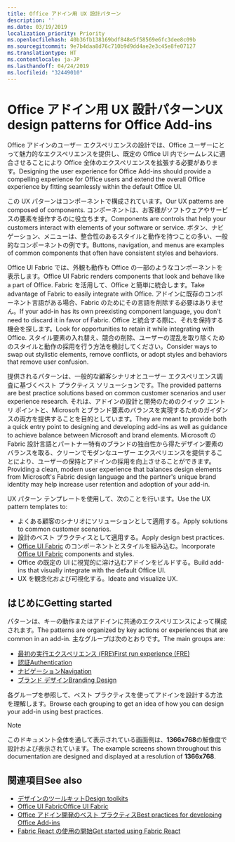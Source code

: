 ```yaml
---
title: Office アドイン用 UX 設計パターン
description: ''
ms.date: 03/19/2019
localization_priority: Priority
ms.openlocfilehash: 40b36fb138169bdf848e5f58569e6fc3dee8c09b
ms.sourcegitcommit: 9e7b4daa8d76c710b9d9dd4ae2e3c45e8fe07127
ms.translationtype: HT
ms.contentlocale: ja-JP
ms.lasthandoff: 04/24/2019
ms.locfileid: "32449010"
---
```

# <a name="ux-design-patterns-for-office-add-ins"></a><span data-ttu-id="04f6a-102">Office アドイン用 UX 設計パターン</span><span class="sxs-lookup"><span data-stu-id="04f6a-102">UX design patterns for Office Add-ins</span></span>

<span data-ttu-id="04f6a-103">Office アドインのユーザー エクスペリエンスの設計では、Office ユーザーにとって魅力的なエクスペリエンスを提供し、既定の Office UI 内でシームレスに適合させることにより Office 全体のエクスペリエンスを拡張する必要があります。</span><span class="sxs-lookup"><span data-stu-id="04f6a-103">Designing the user experience for Office Add-ins should provide a compelling experience for Office users and extend the overall Office experience by fitting seamlessly within the default Office UI.</span></span>  

<span data-ttu-id="04f6a-104">この UX パターンはコンポーネントで構成されています。</span><span class="sxs-lookup"><span data-stu-id="04f6a-104">Our UX patterns are composed of components.</span></span> <span data-ttu-id="04f6a-105">コンポーネントは、お客様がソフトウェアやサービスの要素を操作するのに役立ちます。</span><span class="sxs-lookup"><span data-stu-id="04f6a-105">Components are controls that help your customers interact with elements of your software or service.</span></span> <span data-ttu-id="04f6a-106">ボタン、ナビゲーション、メニューは、整合性のあるスタイルと動作を持つことの多い、一般的なコンポーネントの例です。</span><span class="sxs-lookup"><span data-stu-id="04f6a-106">Buttons, navigation, and menus are examples of common components that often have consistent styles and behaviors.</span></span>

<span data-ttu-id="04f6a-107">Office UI Fabric では、外観も動作も Office の一部のようなコンポーネントを表示します。</span><span class="sxs-lookup"><span data-stu-id="04f6a-107">Office UI Fabric renders components that look and behave like a part of Office.</span></span> <span data-ttu-id="04f6a-108">Fabric を活用して、Office と簡単に統合します。</span><span class="sxs-lookup"><span data-stu-id="04f6a-108">Take advantage of Fabric to easily integrate with Office.</span></span> <span data-ttu-id="04f6a-109">アドインに既存のコンポーネント言語がある場合、Fabric のためにその言語を削除する必要はありません。</span><span class="sxs-lookup"><span data-stu-id="04f6a-109">If your add-in has its own preexisting component language, you don't need to discard it in favor of Fabric.</span></span> <span data-ttu-id="04f6a-110">Office と統合する際に、それを保持する機会を探します。</span><span class="sxs-lookup"><span data-stu-id="04f6a-110">Look for opportunities to retain it while integrating with Office.</span></span> <span data-ttu-id="04f6a-111">スタイル要素の入れ替え、競合の削除、ユーザーの混乱を取り除くためのスタイルと動作の採用を行う方法を検討してください。</span><span class="sxs-lookup"><span data-stu-id="04f6a-111">Consider ways to swap out stylistic elements, remove conflicts, or adopt styles and behaviors that remove user confusion.</span></span>

<span data-ttu-id="04f6a-112">提供されるパターンは、一般的な顧客シナリオとユーザー エクスペリエンス調査に基づくベスト プラクティス ソリューションです。</span><span class="sxs-lookup"><span data-stu-id="04f6a-112">The provided patterns are best practice solutions based on common customer scenarios and user experience research.</span></span> <span data-ttu-id="04f6a-113">それは、アドインの設計と開発のためのクイック エントリ ポイントと、Microsoft とブランド要素のバランスを実現するためのガイダンスの両方を提供することを目的としています。</span><span class="sxs-lookup"><span data-stu-id="04f6a-113">They are meant to provide both a quick entry point to designing and developing add-ins as well as guidance to achieve balance between Microsoft and brand elements.</span></span> <span data-ttu-id="04f6a-114">Microsoft の Fabric 設計言語とパートナー特有のブランドの独自性から得たデザイン要素のバランスを取る、クリーンでモダンなユーザー エクスペリエンスを提供することにより、ユーザーの保持とアドインの採用を向上させることができます。</span><span class="sxs-lookup"><span data-stu-id="04f6a-114">Providing a clean, modern user experience that balances design elements from Microsoft's Fabric design language and the partner's unique brand identity may help increase user retention and adoption of your add-in.</span></span>

<span data-ttu-id="04f6a-115">UX パターン テンプレートを使用して、次のことを行います。</span><span class="sxs-lookup"><span data-stu-id="04f6a-115">Use the UX pattern templates to:</span></span>

* <span data-ttu-id="04f6a-116">よくある顧客のシナリオにソリューションとして適用する。</span><span class="sxs-lookup"><span data-stu-id="04f6a-116">Apply solutions to common customer scenarios.</span></span>
* <span data-ttu-id="04f6a-117">設計のベスト プラクティスとして適用する。</span><span class="sxs-lookup"><span data-stu-id="04f6a-117">Apply design best practices.</span></span>
* <span data-ttu-id="04f6a-118">[Office UI Fabric](https://developer.microsoft.com/fabric#/get-started) のコンポーネントとスタイルを組み込む。</span><span class="sxs-lookup"><span data-stu-id="04f6a-118">Incorporate [Office UI Fabric](https://developer.microsoft.com/fabric#/get-started) components and styles.</span></span>
* <span data-ttu-id="04f6a-119">Office の既定の UI に視覚的に溶け込むアドインをビルドする。</span><span class="sxs-lookup"><span data-stu-id="04f6a-119">Build add-ins that visually integrate with the default Office UI.</span></span>
* <span data-ttu-id="04f6a-120">UX を観念化および可視化する。</span><span class="sxs-lookup"><span data-stu-id="04f6a-120">Ideate and visualize UX.</span></span>

## <a name="getting-started"></a><span data-ttu-id="04f6a-121">はじめに</span><span class="sxs-lookup"><span data-stu-id="04f6a-121">Getting started</span></span>

<span data-ttu-id="04f6a-122">パターンは、キーの動作またはアドインに共通のエクスペリエンスによって構成されます。</span><span class="sxs-lookup"><span data-stu-id="04f6a-122">The patterns are organized by key actions or experiences that are common in an add-in.</span></span> <span data-ttu-id="04f6a-123">主なグループは次のとおりです。</span><span class="sxs-lookup"><span data-stu-id="04f6a-123">The main groups are:</span></span>

* [<span data-ttu-id="04f6a-124">最初の実行エクスペリエンス (FRE)</span><span class="sxs-lookup"><span data-stu-id="04f6a-124">First run experience (FRE)</span></span>](../design/first-run-experience-patterns.md)
* [<span data-ttu-id="04f6a-125">認証</span><span class="sxs-lookup"><span data-stu-id="04f6a-125">Authentication</span></span>](../design/authentication-patterns.md)
* [<span data-ttu-id="04f6a-126">ナビゲーション</span><span class="sxs-lookup"><span data-stu-id="04f6a-126">Navigation</span></span>](../design/navigation-patterns.md)
* [<span data-ttu-id="04f6a-127">ブランド デザイン</span><span class="sxs-lookup"><span data-stu-id="04f6a-127">Branding Design</span></span>](../design/branding-patterns.md)

<span data-ttu-id="04f6a-128">各グループを参照して、ベスト プラクティスを使ってアドインを設計する方法を理解します。</span><span class="sxs-lookup"><span data-stu-id="04f6a-128">Browse each grouping to get an idea of how you can design your add-in using best practices.</span></span>

> [!NOTE]
> <span data-ttu-id="04f6a-129">このドキュメント全体を通して表示されている画面例は、**1366x768**の解像度で設計および表示されています。</span><span class="sxs-lookup"><span data-stu-id="04f6a-129">The example screens shown throughout this documentation are designed and displayed at a resolution of **1366x768**.</span></span>

## <a name="see-also"></a><span data-ttu-id="04f6a-130">関連項目</span><span class="sxs-lookup"><span data-stu-id="04f6a-130">See also</span></span>

* [<span data-ttu-id="04f6a-131">デザインのツールキット</span><span class="sxs-lookup"><span data-stu-id="04f6a-131">Design toolkits</span></span>](design-toolkits.md)
* [<span data-ttu-id="04f6a-132">Office UI Fabric</span><span class="sxs-lookup"><span data-stu-id="04f6a-132">Office UI Fabric</span></span>](https://developer.microsoft.com/fabric)
* [<span data-ttu-id="04f6a-133">Office アドイン開発のベスト プラクティス</span><span class="sxs-lookup"><span data-stu-id="04f6a-133">Best practices for developing Office Add-ins</span></span>](/office/dev/add-ins/concepts/add-in-development-best-practices)
* [<span data-ttu-id="04f6a-134">Fabric React の使用の開始</span><span class="sxs-lookup"><span data-stu-id="04f6a-134">Get started using Fabric React</span></span>](/office/dev/add-ins/design/using-office-ui-fabric-react)
